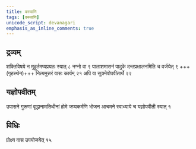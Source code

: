```yaml
---
title: वस्त्राणि
tags: [वस्त्राणि]
unicode_script: devanagari
emphasis_as_inline_comments: true
---
```

## द्रव्यम्
शक्तिविषये न मुहूर्तमप्यप्रयतः स्यात् ८ नग्नो वा ९ 
पालाशमासनं पादुके दन्तप्रक्षालनमिति च वर्जयेत् ९ +++(गृहस्थेन)+++ नित्यमुत्तरं वासः कार्यम् २१ अपि वा सूत्रमेवोपवीतार्थे २२

## यज्ञोपवीतम्
उपासने गुरूणां वृद्धानामतिथीनां होमे जप्यकर्मणि भोजन आचमने स्वाध्याये च यज्ञोपवीती स्यात् १ 

## विधिः
प्रोक्ष्य वास उपयोजयेत् १५
